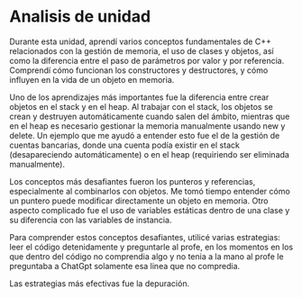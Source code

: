 # Analisis de unidad

Durante esta unidad, aprendí varios conceptos fundamentales de C++ relacionados con la gestión de memoria, el uso de clases y objetos, así como la diferencia entre el paso de parámetros por valor y por referencia. Comprendí cómo funcionan los constructores y destructores, y cómo influyen en la vida de un objeto en memoria.

Uno de los aprendizajes más importantes fue la diferencia entre crear objetos en el stack y en el heap. Al trabajar con el stack, los objetos se crean y destruyen automáticamente cuando salen del ámbito, mientras que en el heap es necesario gestionar la memoria manualmente usando new y delete. Un ejemplo que me ayudó a entender esto fue el de la gestión de cuentas bancarias, donde una cuenta podía existir en el stack (desapareciendo automáticamente) o en el heap (requiriendo ser eliminada manualmente).

Los conceptos más desafiantes fueron los punteros y referencias, especialmente al combinarlos con objetos. Me tomó tiempo entender cómo un puntero puede modificar directamente un objeto en memoria. Otro aspecto complicado fue el uso de variables estáticas dentro de una clase y su diferencia con las variables de instancia.

Para comprender estos conceptos desafiantes, utilicé varias estrategias: leer el código detenidamente y preguntarle al profe, en los momentos en los que dentro del código no comprendia algo y no tenia a la mano al profe le preguntaba a ChatGpt solamente esa linea que no compredia.

Las estrategias más efectivas fue la depuración.
